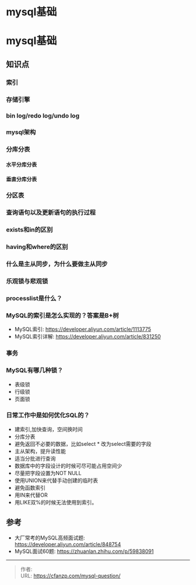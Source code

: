 # mysql基础


<!--more-->
# mysql基础
## 知识点
### 索引
### 存储引擎
### bin log/redo log/undo log
### mysql架构
### 分库分表
#### 水平分库分表
#### 垂直分库分表
### 分区表
### 查询语句以及更新语句的执行过程
### exists和in的区别
### having和where的区别
### 什么是主从同步，为什么要做主从同步
### 乐观锁与悲观锁
### processlist是什么？
### MySQL的索引是怎么实现的？答案是B+树
- MySQL索引: https://developer.aliyun.com/article/1113775
- MySQL索引详解: https://developer.aliyun.com/article/831250

### 事务
### MySQL有哪几种锁？
- 表级锁
- 行级锁
- 页面锁

### 日常工作中是如何优化SQL的？
- 建索引,加快查询，空间换时间
- 分库分表
- 避免返回不必要的数据，比如select * 改为select需要的字段
- 主从架构，提升读性能
- 适当分批进行查询
- 数据库中的字段设计的时候可尽可能占用空间少
- 尽量把字段设置为NOT NULL
- 使用UNION来代替手动创建的临时表
- 避免函数索引
- 用IN来代替OR
- 用LIKE双%的时候无法使用到索引。

## 参考
- 大厂常考的MySQL高频面试题: https://developer.aliyun.com/article/848754
- MySQL面试60题: https://zhuanlan.zhihu.com/p/59838091


---

> 作者:   
> URL: https://cfanzp.com/mysql-question/  


